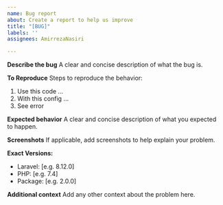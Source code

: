```yaml
---
name: Bug report
about: Create a report to help us improve
title: "[BUG]"
labels: ''
assignees: AmirrezaNasiri

---
```


**Describe the bug**
A clear and concise description of what the bug is.

**To Reproduce**
Steps to reproduce the behavior:
1. Use this code ...
2. With this config ...
3. See error

**Expected behavior**
A clear and concise description of what you expected to happen.

**Screenshots**
If applicable, add screenshots to help explain your problem.

**Exact Versions:**
 - Laravel: [e.g. 8.12.0]
 - PHP: [e.g. 7.4]
 - Package: [e.g. 2.0.0]

**Additional context**
Add any other context about the problem here.
